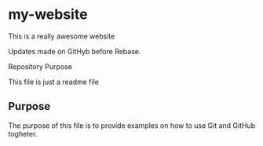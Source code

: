 # my-website

This is a really awesome website

Updates made on GitHyb before Rebase.

 Repository Purpose

This file is just a readme file

## Purpose

The purpose of this file is to provide examples
on how to use Git and GitHub togheter.
